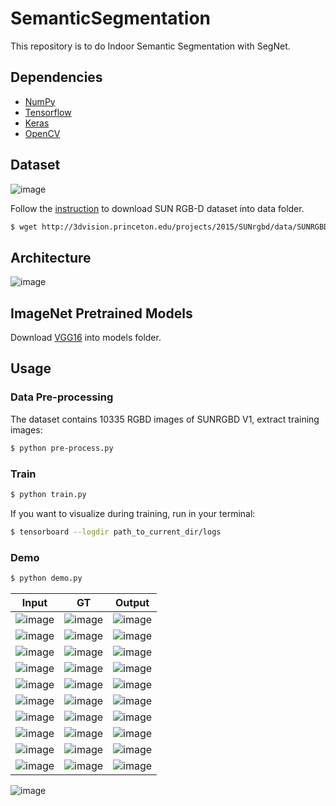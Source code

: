 # SemanticSegmentation

This repository is to do Indoor Semantic Segmentation with SegNet.

## Dependencies
- [NumPy](http://docs.scipy.org/doc/numpy-1.10.1/user/install.html)
- [Tensorflow](https://www.tensorflow.org/versions/r0.8/get_started/os_setup.html)
- [Keras](https://keras.io/#installation)
- [OpenCV](https://opencv-python-tutroals.readthedocs.io/en/latest/)

## Dataset

![image](https://github.com/foamliu/Semantic-Segmentation/raw/master/images/dataset.png)

Follow the [instruction](http://3dvision.princeton.edu/projects/2015/SUNrgbd/) to download SUN RGB-D dataset into data folder.

```bash
$ wget http://3dvision.princeton.edu/projects/2015/SUNrgbd/data/SUNRGBD.zip
```

## Architecture

![image](https://github.com/foamliu/Semantic-Segmentation/raw/master/images/segnet.png)


## ImageNet Pretrained Models
Download [VGG16](https://github.com/fchollet/deep-learning-models/releases/download/v0.1/vgg16_weights_tf_dim_ordering_tf_kernels.h5) into models folder.

## Usage
### Data Pre-processing
The dataset contains 10335 RGBD images of SUNRGBD V1, extract training images:
```bash
$ python pre-process.py
```

### Train
```bash
$ python train.py
```

If you want to visualize during training, run in your terminal:
```bash
$ tensorboard --logdir path_to_current_dir/logs
```

### Demo

```bash
$ python demo.py
```

Input | GT | Output |
|---|---|---|
|![image](https://github.com/foamliu/Semantic-Segmentation/raw/master/images/0_image.png)  | ![image](https://github.com/foamliu/Semantic-Segmentation/raw/master/images/0_label.png) | ![image](https://github.com/foamliu/Semantic-Segmentation/raw/master/images/0_out.png)|
|![image](https://github.com/foamliu/Semantic-Segmentation/raw/master/images/1_image.png)  | ![image](https://github.com/foamliu/Semantic-Segmentation/raw/master/images/1_label.png) | ![image](https://github.com/foamliu/Semantic-Segmentation/raw/master/images/1_out.png)|
|![image](https://github.com/foamliu/Semantic-Segmentation/raw/master/images/2_image.png)  | ![image](https://github.com/foamliu/Semantic-Segmentation/raw/master/images/2_label.png) | ![image](https://github.com/foamliu/Semantic-Segmentation/raw/master/images/2_out.png)|
|![image](https://github.com/foamliu/Semantic-Segmentation/raw/master/images/3_image.png)  | ![image](https://github.com/foamliu/Semantic-Segmentation/raw/master/images/3_label.png) | ![image](https://github.com/foamliu/Semantic-Segmentation/raw/master/images/3_out.png)|
|![image](https://github.com/foamliu/Semantic-Segmentation/raw/master/images/4_image.png)  | ![image](https://github.com/foamliu/Semantic-Segmentation/raw/master/images/4_label.png) | ![image](https://github.com/foamliu/Semantic-Segmentation/raw/master/images/4_out.png)|
|![image](https://github.com/foamliu/Semantic-Segmentation/raw/master/images/5_image.png)  | ![image](https://github.com/foamliu/Semantic-Segmentation/raw/master/images/5_label.png) | ![image](https://github.com/foamliu/Semantic-Segmentation/raw/master/images/5_out.png)|
|![image](https://github.com/foamliu/Semantic-Segmentation/raw/master/images/6_image.png)  | ![image](https://github.com/foamliu/Semantic-Segmentation/raw/master/images/6_label.png) | ![image](https://github.com/foamliu/Semantic-Segmentation/raw/master/images/6_out.png)|
|![image](https://github.com/foamliu/Semantic-Segmentation/raw/master/images/7_image.png)  | ![image](https://github.com/foamliu/Semantic-Segmentation/raw/master/images/7_label.png) | ![image](https://github.com/foamliu/Semantic-Segmentation/raw/master/images/7_out.png)|
|![image](https://github.com/foamliu/Semantic-Segmentation/raw/master/images/8_image.png)  | ![image](https://github.com/foamliu/Semantic-Segmentation/raw/master/images/8_label.png) | ![image](https://github.com/foamliu/Semantic-Segmentation/raw/master/images/8_out.png)|
|![image](https://github.com/foamliu/Semantic-Segmentation/raw/master/images/9_image.png)  | ![image](https://github.com/foamliu/Semantic-Segmentation/raw/master/images/9_label.png) | ![image](https://github.com/foamliu/Semantic-Segmentation/raw/master/images/9_out.png)|

![image](https://github.com/foamliu/Semantic-Segmentation/raw/master/images/legend.png)